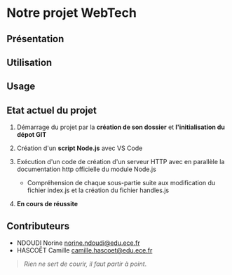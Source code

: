 # Notre projet WebTech

## Présentation

## Utilisation

## Usage

## Etat actuel du projet
1. Démarrage du projet par la **création de son dossier** et **l'initialisation du dépot GIT**

2. Création d'un **script Node.js** avec VS Code

3. Exécution d'un code de création d'un serveur HTTP avec en parallèle la documentation http officielle du module Node.js
    -  Compréhension de chaque sous-partie suite aux modification du fichier index.js et la création du fichier handles.js

4. **En cours de réussite**


## Contributeurs
- NDOUDI Norine <norine.ndoudi@edu.ece.fr>
- HASCOËT Camille <camille.hascoet@edu.ece.fr>

> *Rien ne sert de courir, il faut partir à point*.